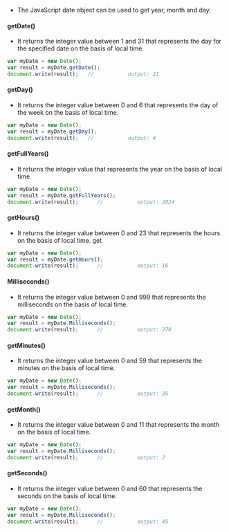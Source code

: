 * The JavaScript date object can be used to get year, month and day.
#### getDate()
* It returns the integer value between 1 and 31 that represents the day for the specified date on the basis of local time. 
```js
var myDate = new Date();
var result = myDate.getDate();
document.write(result);   //           output: 21
```
#### getDay()
* It returns the integer value between 0 and 6 that represents the day of the week on the basis of local time. 
```js
var myDate = new Date();
var result = myDate.getDay();
document.write(result);   //           output: 4
```
#### getFullYears() 
* It returns the integer value that represents the year on the basis of local time. 
```js
var myDate = new Date();
var result = myDate.getFullYears();
document.write(result);      //           output: 2024
```
#### getHours() 
* It returns the integer value between 0 and 23 that represents the hours on the basis of local time. get
```js
var myDate = new Date();
var result = myDate.getHours();
document.write(result);      //           output: 16
```
#### Milliseconds()
* It returns the integer value between 0 and 999 that represents the milliseconds on the basis of local time.
```js
var myDate = new Date();
var result = myDate.Milliseconds();
document.write(result);      //           output: 270
```

#### getMinutes()
* It returns the integer value between 0 and 59 that represents the minutes on the basis of local time. 
```js
var myDate = new Date();
var result = myDate.Milliseconds();
document.write(result);      //           output: 35
```
#### getMonth()
* It returns the integer value between 0 and 11 that represents the month on the basis of local time. 
```js
var myDate = new Date();
var result = myDate.Milliseconds();
document.write(result);      //           output: 2
```
#### getSeconds() 
* It returns the integer value between 0 and 60 that represents the seconds on the basis of local time.
```js
var myDate = new Date();
var result = myDate.Milliseconds();
document.write(result);      //           output: 45
```